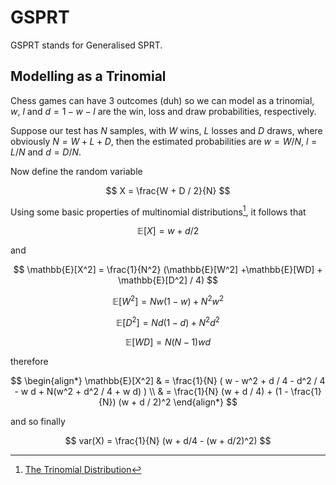 # GSPRT

GSPRT stands for Generalised SPRT.

## Modelling as a Trinomial

Chess games can have 3 outcomes (duh) so we can model as a trinomial, $w$, $l$
and $d = 1 - w - l$ are the win, loss and draw probabilities, respectively.

Suppose our test has $N$ samples, with $W$ wins, $L$ losses and $D$ draws, where
obviously $N = W + L + D$, then the estimated probabilities are $w = W / N$,
$l = L / N$ and $d = D / N$.

Now define the random variable

$$
X = \frac{W + D / 2}{N}
$$

Using some basic properties of multinomial distributions[^TRINOM], it follows that

$$
\mathbb{E}[X] = w + d / 2
$$

and

$$
\mathbb{E}[X^2] = \frac{1}{N^2} (\mathbb{E}[W^2] +\mathbb{E}[WD] + \mathbb{E}[D^2] / 4)
$$

$$
\mathbb{E}[W^2] = N w (1 - w) + N^2 w^2
$$

$$
\mathbb{E}[D^2] = N d (1 - d) + N^2 d^2
$$

$$
\mathbb{E}[WD] = N (N - 1) w d
$$

therefore

$$
\begin{align*}
\mathbb{E}[X^2] & = \frac{1}{N} (
    w - w^2 + d / 4 - d^2 / 4 - w d + N(w^2 + d^2 / 4 + w d)
) \\
& = \frac{1}{N} (w + d / 4) + (1 - \frac{1}{N}) (w + d / 2)^2
\end{align*}
$$

and so finally

$$
var(X) = \frac{1}{N} (w + d/4 - (w + d/2)^2)
$$




[^TRINOM]: [The Trinomial Distribution](https://webspace.maths.qmul.ac.uk/i.goldsheid/MTH5118/Notes6-09.pdf)

[^GSPRT]: [Generalized Sequential Probability Ratio Test for Separate Families of Hypotheses](http://stat.columbia.edu/~jcliu/paper/GSPRT_SQA3.pdf)

[^GSPRT_APPROX]: [A Practical Introduction to the GSPRT](https://hardy.uhasselt.be/Toga/GSPRT_approximation.pdf)